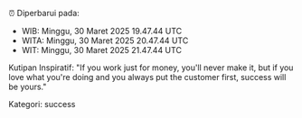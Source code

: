 ⏰ Diperbarui pada:
- WIB: Minggu, 30 Maret 2025 19.47.44 UTC
- WITA: Minggu, 30 Maret 2025 20.47.44 UTC
- WIT: Minggu, 30 Maret 2025 21.47.44 UTC

Kutipan Inspiratif:
"If you work just for money, you'll never make it, but if you love what you're doing and you always put the customer first, success will be yours."


Kategori: success

